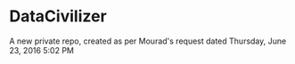 # DataCivilizer
A new private repo, created as per Mourad's request dated Thursday, June 23, 2016 5:02 PM
